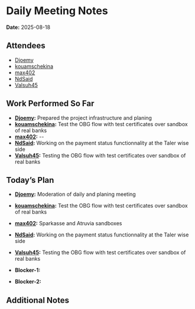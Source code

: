 # Daily Meeting Notes

**Date:** 2025-08-18

## Attendees
- [Djoemy](https://github.com/Djoemy)
- [kouamschekina](https://github.com/kouamschekina)
- [max402](https://github.com/max402)
- [NdSaid](https://github.com/NdSaid)
- [Valsuh45](https://github.com/Valsuh45)

## Work Performed So Far
- **[Djoemy](https://github.com/Djoemy):** Prepared the project infrastructure and planing
- **[kouamschekina](https://github.com/kouamschekina):** Test the OBG flow with test certificates over sandbox of real banks
- **[max402](https://github.com/max402):** --
- **[NdSaid](https://github.com/NdSaid):** Working on the payment status functionnality at the Taler wise side 
- **[Valsuh45](https://github.com/Valsuh45):** Testing the OBG flow with test certificates over sandbox of real banks

## Today’s Plan
- **[Djoemy](https://github.com/Djoemy):** Moderation of daily and planing meeting
- **[kouamschekina](https://github.com/kouamschekina):** Test the OBG flow with test certificates over sandbox of real banks
- **[max402](https://github.com/max402):** Sparkasse and Atruvia sandboxes
- **[NdSaid](https://github.com/NdSaid):** Working on the payment status functionnality at the Taler wise side
- **[Valsuh45](https://github.com/Valsuh45):** Testing the OBG flow with test certificates over sandbox of real banks
- **Blocker-1:** 

- **Blocker-2:** 

## Additional Notes





